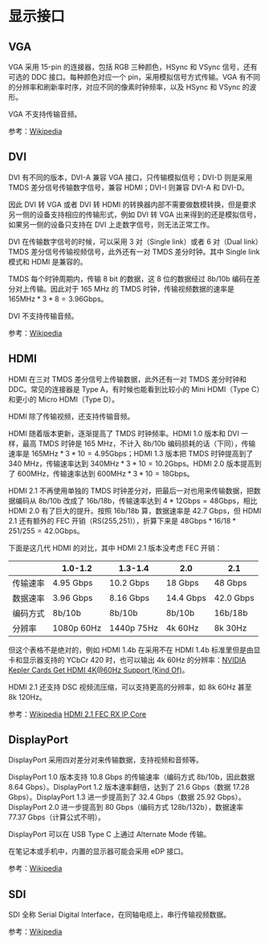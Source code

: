 # 显示接口

## VGA

VGA 采用 15-pin 的连接器，包括 RGB 三种颜色，HSync 和 VSync 信号，还有可选的 DDC 接口。每种颜色对应一个 pin，采用模拟信号方式传输。VGA 有不同的分辨率和刷新率时序，对应不同的像素时钟频率，以及 HSync 和 VSync 的波形。

VGA 不支持传输音频。

参考：[Wikipedia](https://en.wikipedia.org/wiki/Video_Graphics_Array)

## DVI

DVI 有不同的版本，DVI-A 兼容 VGA 接口，只传输模拟信号；DVI-D 则是采用 TMDS 差分信号传输数字信号，兼容 HDMI；DVI-I 则兼容 DVI-A 和 DVI-D。

因此 DVI 转 VGA 或者 DVI 转 HDMI 的转换器内部不需要做数模转换，但是要求另一侧的设备支持相应的传输形式，例如 DVI 转 VGA 出来得到的还是模拟信号，如果另一侧的设备只支持在 DVI 上走数字信号，则无法正常工作。

DVI 在传输数字信号的时候，可以采用 3 对（Single link）或者 6 对（Dual link）TMDS 差分信号传输视频信号，此外还有一对 TMDS 差分时钟。其中 Single link 模式和 HDMI 是兼容的。

TMDS 每个时钟周期内，传输 8 bit 的数据，这 8 位的数据经过 8b/10b 编码在差分对上传输。因此对于 165 MHz 的 TMDS 时钟，传输视频数据的速率是 $165 \mathrm{MHz} * 3 * 8 = 3.96 \mathrm{Gbps}$。

DVI 不支持传输音频。

参考：[Wikipedia](https://en.wikipedia.org/wiki/Digital_Visual_Interface)

## HDMI

HDMI 在三对 TMDS 差分信号上传输数据，此外还有一对 TMDS 差分时钟和 DDC。常见的连接器是 Type A，有时候也能看到比较小的 Mini HDMI（Type C）和更小的 Micro HDMI（Type D）。

HDMI 除了传输视频，还支持传输音频。

HDMI 随着版本更新，逐渐提高了 TMDS 时钟频率。HDMI 1.0 版本和 DVI 一样，最高 TMDS 时钟是 165 MHz，不计入 8b/10b 编码损耗的话（下同），传输速率是 $165 \mathrm{MHz} * 3 * 10 = 4.95 \mathrm{Gbps}$；HDMI 1.3 版本把 TMDS 时钟提高到了 340 MHz，传输速率达到 $340 \mathrm{MHz} * 3 * 10 = 10.2 \mathrm{Gbps}$。HDMI 2.0 版本提高到了 600MHz，传输速率达到 $600 \mathrm{MHz} * 3 * 10 = 18 \mathrm{Gbps}$。

HDMI 2.1 不再使用单独的 TMDS 时钟差分对，把最后一对也用来传输数据，把数据编码从 8b/10b 改成了 16b/18b，传输速率达到 $4 * 12 \mathrm{Gbps} = 48 \mathrm{Gbps}$，相比 HDMI 2.0 有了巨大的提升。按照 16b/18b 算，数据速率是 42.7 Gbps，但 HDMI 2.1 还有额外的 FEC 开销（RS(255,251)），折算下来是 $48 \mathrm{Gbps} * 16 / 18 * 251 / 255 = 42.0 \mathrm{Gbps}$。

下面是这几代 HDMI 的对比，其中 HDMI 2.1 版本没考虑 FEC 开销：

|      | 1.0-1.2    | 1.3-1.4    | 2.0       | 2.1       |
| ---- | ---------- | ---------- | --------- | --------- |
| 传输速率 | 4.95 Gbps  | 10.2 Gbps  | 18 Gbps   | 48 Gbps   |
| 数据速率 | 3.96 Gbps  | 8.16 Gbps  | 14.4 Gbps | 42.0 Gbps |
| 编码方式 | 8b/10b     | 8b/10b     | 8b/10b    | 16b/18b   |
| 分辨率  | 1080p 60Hz | 1440p 75Hz | 4k 60Hz   | 8k 30Hz   |

但这个表格不是绝对的，例如 HDMI 1.4b 在采用不在 HDMI 1.4b 标准里但是由显卡和显示器支持的 YCbCr 420 时，也可以输出 4k 60Hz 的分辨率：[NVIDIA Kepler Cards Get HDMI 4K@60Hz Support (Kind Of)](https://www.anandtech.com/show/8191/nvidia-kepler-cards-get-hdmi-4k60hz-support-kind-of)。

HDMI 2.1 还支持 DSC 视频流压缩，可以支持更高的分辨率，如 8k 60Hz 甚至 8k 120Hz。

参考：[Wikipedia](https://en.wikipedia.org/wiki/HDMI) [HDMI 2.1 FEC RX IP Core](https://www.hardent.com/pdf/Rambus-Hardent_HDMI_2_1_FEC_RX_IP.pdf)

## DisplayPort

DisplayPort 采用四对差分对来传输数据，支持视频和音频等。

DisplayPort 1.0 版本支持 10.8 Gbps 的传输速率（编码方式 8b/10b，因此数据 8.64 Gbps）。DisplayPort 1.2 版本速率翻倍，达到了 21.6 Gbps（数据 17.28 Gbps）。DisplayPort 1.3 进一步提高到了 32.4 Gbps（数据 25.92 Gbps）。DisplayPort 2.0 进一步提高到 80 Gbps（编码方式 128b/132b），数据速率 77.37 Gbps（计算公式不明）。

DisplayPort 可以在 USB Type C 上通过 Alternate Mode 传输。

在笔记本或手机中，内置的显示器可能会采用 eDP 接口。

参考：[Wikipedia](https://en.wikipedia.org/wiki/DisplayPort)

## SDI

SDI 全称 Serial Digital Interface，在同轴电缆上，串行传输视频数据。

参考：[Wikipedia](https://en.wikipedia.org/wiki/Serial_digital_interface)
